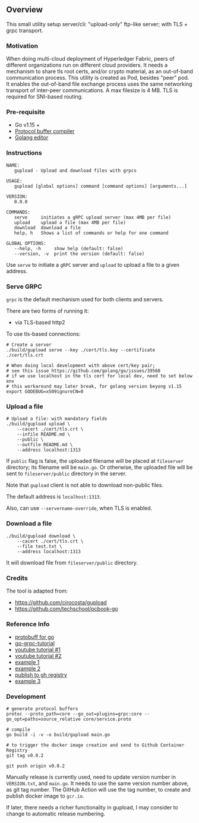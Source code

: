 ## Overview
This small utility setup server/cli: "upload-only" ftp-like server; with TLS + grpc transport.

### Motivation
When doing multi-cloud deployment of Hyperledger Fabric, peers of different organizations run on different cloud providers.
It needs a mechanism to share tls root certs, and/or crypto material, as an out-of-band communication process. This utility
is created as Pod, besides "peer" pod. It enables the out-of-band file exchange process uses the same networking transport
of inter-peer communications. A max filesize is 4 MB. TLS is required for SNI-based routing.

### Pre-requisite
- Go v1.15 +
- [Protocol buffer compiler](https://grpc.io/docs/languages/go/quickstart/)
- [Golang editor](https://jaxenter.com/top-5-ides-go-146348.html)

### Instructions
```text
NAME:
   gupload - Upload and download files with grpcs

USAGE:
   gupload [global options] command [command options] [arguments...]

VERSION:
   0.0.0

COMMANDS:
   serve     initiates a gRPC upload server (max 4MB per file)
   upload    upload a file (max 4MB per file)
   download  download a file
   help, h   Shows a list of commands or help for one command

GLOBAL OPTIONS:
   --help, -h     show help (default: false)
   --version, -v  print the version (default: false)
```

Use `serve` to initiate a `gRPC` server and `upload` to upload a file to a given address.

### Serve GRPC

`grpc` is the default mechanism used for both clients and servers.

There are two forms of running it:

- via TLS-based http2

To use tls-based connections:

```shell script
# Create a server
./build/gupload serve --key ./cert/tls.key --certificate ./cert/tls.crt

# When doing local development with above cert/key pair;
# see this issue https://github.com/golang/go/issues/39568
# if we use localhost in the tls cert for local dev, need to set below env
# this workaround may later break, for golang version beyong v1.15
export GODEBUG=x509ignoreCN=0
```

### Upload a file
```shell script
# Upload a file: with mandatory fields
./build/gupload upload \
    --cacert ./cert/tls.crt \
    --infile README.md \
    --public \
    --outfile README.md \
    --address localhost:1313

```
If `public` flag is false, the uploaded filename will be placed at `fileserver` directory; its filename will be `main.go`. Or
otherwise, the uploaded file will be sent to `fileserver/public` directory in the server.

Note that `gupload` client is not able to download non-public files.

The default address is `localhost:1313`.

Also, can use `--servername-override`, when TLS is enabled.

### Download a file
```shell script
./build/gupload download \
    --cacert ./cert/tls.crt \
    --file test.txt \
    --address localhost:1313
```

It will download file from `fileserver/public` directory.


### Credits
The tool is adapted from:
- https://github.com/cirocosta/gupload
- https://github.com/techschool/pcbook-go

### Reference Info
- [protobuff for go](https://developers.google.com/protocol-buffers/docs/gotutorial)
- [go-grpc-tutorial](https://tutorialedge.net/golang/go-grpc-beginners-tutorial/)
- [youtube tutorial #1](https://www.youtube.com/watch?v=BdzYdN_Zd9Q)
- [youtube tutorial #2](https://www.youtube.com/watch?v=i2p0Snwk4gc)
- [example 1](https://gitlab.com/pantomath-io/demo-grpc)
- [example 2](https://medium.com/pantomath/how-we-use-grpc-to-build-a-client-server-system-in-go-dd20045fa1c2)
- [publish to gh registry](https://github.com/actions/starter-workflows/blob/main/ci/docker-publish.yml)
- [example 3](https://github.com/fuskovic/server-streaming)

### Development
```shell script
# generate protocol buffers
protoc --proto_path=core --go_out=plugins=grpc:core --go_opt=paths=source_relative core/service.proto

# compile
go build -i -v -o build/gupload main.go

# to trigger the docker image creation and send to Github Container Registry
git tag v0.0.2

git push origin v0.0.2
```

Manually release is currently used, need to update version number in `VERSION.txt`, and `main.go`. It needs to use the
same version number above, as git tag number. The GitHub Action will use the tag number, to create and publish docker
image to `gcr.io`.

If later, there needs a richer functionality in gupload, I may consider to change to automatic release numbering.
